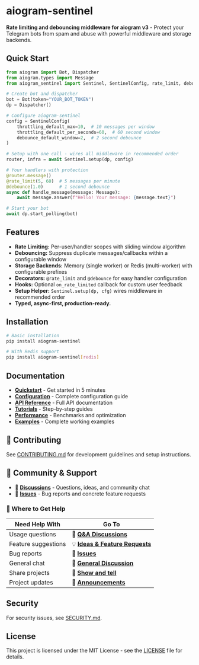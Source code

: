 # aiogram-sentinel

**Rate limiting and debouncing middleware for aiogram v3** - Protect your Telegram bots from spam and abuse with powerful middleware and storage backends.

## Quick Start

```python
from aiogram import Bot, Dispatcher
from aiogram.types import Message
from aiogram_sentinel import Sentinel, SentinelConfig, rate_limit, debounce

# Create bot and dispatcher
bot = Bot(token="YOUR_BOT_TOKEN")
dp = Dispatcher()

# Configure aiogram-sentinel
config = SentinelConfig(
    throttling_default_max=10,  # 10 messages per window
    throttling_default_per_seconds=60,  # 60 second window
    debounce_default_window=2,  # 2 second debounce
)

# Setup with one call - wires all middleware in recommended order
router, infra = await Sentinel.setup(dp, config)

# Your handlers with protection
@router.message()
@rate_limit(5, 60)  # 5 messages per minute
@debounce(1.0)      # 1 second debounce
async def handle_message(message: Message):
    await message.answer(f"Hello! Your message: {message.text}")

# Start your bot
await dp.start_polling(bot)
```

## Features

* **Rate Limiting:** Per-user/handler scopes with sliding window algorithm
* **Debouncing:** Suppress duplicate messages/callbacks within a configurable window
* **Storage Backends:** Memory (single worker) or Redis (multi-worker) with configurable prefixes
* **Decorators:** `@rate_limit` and `@debounce` for easy handler configuration
* **Hooks:** Optional `on_rate_limited` callback for custom user feedback
* **Setup Helper:** `Sentinel.setup(dp, cfg)` wires middleware in recommended order
* **Typed, async-first, production-ready.**

## Installation

```bash
# Basic installation
pip install aiogram-sentinel

# With Redis support
pip install aiogram-sentinel[redis]
```

## Documentation

- **[Quickstart](quickstart.md)** - Get started in 5 minutes
- **[Configuration](configuration.md)** - Complete configuration guide
- **[API Reference](api/)** - Full API documentation
- **[Tutorials](tutorials/)** - Step-by-step guides
- **[Performance](performance.md)** - Benchmarks and optimization
- **[Examples](../examples/)** - Complete working examples

## 🤝 Contributing

See [CONTRIBUTING.md](../CONTRIBUTING.md) for development guidelines and setup instructions.

## 💬 Community & Support

- 💬 **[Discussions](https://github.com/ArmanAvanesyan/aiogram-sentinel/discussions)** - Questions, ideas, and community chat
- 🐛 **[Issues](https://github.com/ArmanAvanesyan/aiogram-sentinel/issues)** - Bug reports and concrete feature requests

### 🎯 Where to Get Help

| Need Help With | Go To |
|----------------|--------|
| Usage questions | 💬 **[Q&A Discussions](https://github.com/ArmanAvanesyan/aiogram-sentinel/discussions/categories/q-a)** |
| Feature suggestions | 💡 **[Ideas & Feature Requests](https://github.com/ArmanAvanesyan/aiogram-sentinel/discussions/categories/ideas-feature-requests)** |
| Bug reports | 🐛 **[Issues](https://github.com/ArmanAvanesyan/aiogram-sentinel/issues)** |
| General chat | 💬 **[General Discussion](https://github.com/ArmanAvanesyan/aiogram-sentinel/discussions/categories/general-discussion)** |
| Share projects | 🎉 **[Show and tell](https://github.com/ArmanAvanesyan/aiogram-sentinel/discussions/categories/show-and-tell)** |
| Project updates | 📢 **[Announcements](https://github.com/ArmanAvanesyan/aiogram-sentinel/discussions/categories/announcements)** |

## Security

For security issues, see [SECURITY.md](../SECURITY.md).

## License

This project is licensed under the MIT License - see the [LICENSE](../LICENSE) file for details.
